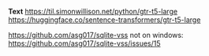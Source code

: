 **Text** 
https://til.simonwillison.net/python/gtr-t5-large
https://huggingface.co/sentence-transformers/gtr-t5-large

https://github.com/asg017/sqlite-vss
not on windows: https://github.com/asg017/sqlite-vss/issues/15
